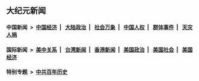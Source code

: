 ## 大纪元新闻

#### 中国新闻 &nbsp;>&nbsp; [中国经济](indexes/ncid283/README.md?01200445) &nbsp;| &nbsp; [大陆政治](indexes/ncid277/README.md?01200445) &nbsp;| &nbsp; [社会万象](indexes/ncid282/README.md?01200445) &nbsp;| &nbsp; [中国人权](indexes/ncid278/README.md?01200445) &nbsp;| &nbsp; [群体事件](indexes/ncid279/README.md?01200445) &nbsp;| &nbsp; [天灾人祸](indexes/ncid280/README.md?01200445)

#### 国际新闻 &nbsp;>&nbsp; [美中关系](indexes/nf1412576/README.md?01200445) &nbsp;| &nbsp; [台湾新闻](indexes/ncid1349361/README.md?01200445) &nbsp;| &nbsp; [香港新闻](indexes/ncid1349362/README.md?01200445) &nbsp;| &nbsp; [美国政治](indexes/ncid1078159/README.md?01200445) &nbsp;| &nbsp; [美国社会](indexes/ncid1078160/README.md?01200445) &nbsp;| &nbsp; [美国经济](indexes/ncid1078158/README.md?01200445)

#### 特别专题 &nbsp;>&nbsp; [中共百年历史](https://github.com/epoch-news/epoch-special/blob/master/README.md?01200445)  
